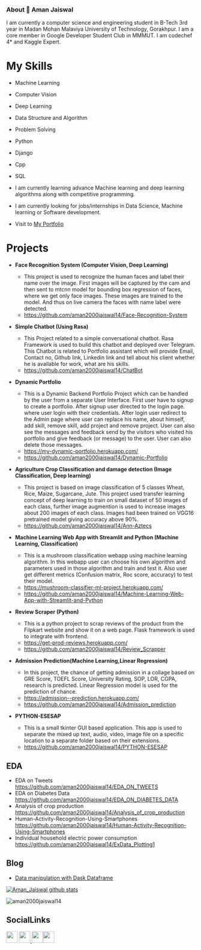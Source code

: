 ### About 👋 Aman Jaiswal
I am currently a computer science and engineering student in B-Tech 3rd year in Madan Mohan Malaviya University of Technology, Gorakhpur.
I am a core member in Google Developer Student Club in MMMUT. I am codechef 4* and Kaggle Expert.
 
 
 # My Skills
 -  Machine Learning
 -  Computer Vision
 -  Deep Learning
 -  Data Structure and Algorithm
 -  Problem Solving
 -  Python
 -  Django
 -  Cpp
 -  SQL

- I am currently learning advance Machine learning and deep learning algorithms along with competitive programming. 
- I am currently looking for jobs/internships in Data Science, Machine learning or Software development.
- Visit to [My Portfolio](https://my-portfolio-amanjaiswal.herokuapp.com/)


# Projects
- **Face Recognition System (Computer Vision, Deep Learning)**  
  - This project is used to recognize the human faces and label their name over the image. First images will be captured by the cam and then sent to mtcnn model for bounding box regression of faces, where we get only face images. These images are trained to the model. And thus on live camera the faces with name label were detected.
  - https://github.com/aman2000jaiswal14/Face-Recognition-System

- **Simple Chatbot (Using Rasa)**
  - This Project related to a simple conversational chatbot. Rasa Framework is used to build this chatbot and deployed over Telegram. This Chatbot is related to Portfolio assistant which will provide Email, Contact no, Github link, Linkedin link and tell about his client whether he is available for work, what are his skills.
  - https://github.com/aman2000jaiswal14/ChatBot
  
- **Dynamic Portfolio**
  - This is a Dynamic Backend Portfolio Project which can be handled by the user from a separate User Interface. First user have to signup to create a portfolio. After signup user directed to the login page. where user login with their credentials. After login user redirect to the Admin page where user can replace his name, about himself, add skill, remove skill, add project and remove project. User can also see the messages and feedback send by the visitors who visited his portfolio and give feedback (or message) to the user. User can also delete those messages.
  - https://my-dynamic-portfolio.herokuapp.com/
  - https://github.com/aman2000jaiswal14/Dynamic-Portfolio

- **Agriculture Crop Classification and damage detection (Image Classification, Deep learning)**  
  - This project is based on image classification of 5 classes Wheat, Rice, Maize, Sugarcane, Jute. This project used 
transfer learning concept of deep learning to train on small dataset of 50 images of each class, further image augmention is used to increase images about 200 images of each class. Images had been trained on VGG16 pretrained model giving accuracy above 90%.
  - https://github.com/aman2000jaiswal14/Ann-Aztecs

- **Machine Learning Web App with Streamlit and Python (Machine Learning, Classification)**
  - This is a mushroom classification webapp using machine learning algorithm. In this webapp user can choose his own algorithm and parameters used in those algorithm and train and test it. Also user get different metrics (Confusion matrix, Roc score, accuracy) to test their model.
  - https://mushroom-classifier-ml-project.herokuapp.com/
  - https://github.com/aman2000jaiswal14/Machine-Learning-Web-App-with-Streamlit-and-Python

- **Review Scraper (Python)**
  - This is a python project to scrap reviews of the product from the Filpkart website and show it on a web page. Flask framework is used to integrate with frontend.
   - https://get-prod-reviews.herokuapp.com/
   - https://github.com/aman2000jaiswal14/Review_Scrapper

- **Admission Prediction(Machine Learning,Linear Regression)**
  - In this project, the chance of getting admission in a collage based on GRE Score, TOEFL Score, University Rating, SOP, LOR, CGPA, research is predicted. Linear Regression        model is used for the prediction of chance.
  - https://admission--prediction.herokuapp.com/
  - https://github.com/aman2000jaiswal14/Admission_prediction

- **PYTHON-ESESAP**
  - This is a small tkinter GUI based application. This app is used to separate the mixed up text, audio, video, image file on a specific location to a separate folder based on their extensions. 
  - https://github.com/aman2000jaiswal14/PYTHON-ESESAP



## EDA
- EDA on Tweets https://github.com/aman2000jaiswal14/EDA_ON_TWEETS
- EDA on Diabetes Data https://github.com/aman2000jaiswal14/EDA_ON_DIABETES_DATA
- Analysis of crop production https://github.com/aman2000jaiswal14/Analysis_of_crop_production
- Human-Activity-Recognition-Using-Smartphones https://github.com/aman2000jaiswal14/Human-Activity-Recognition-Using-Smartphones
- Individual household electric power consumption https://github.com/aman2000jaiswal14/ExData_Plotting1

## Blog
 - [Data manipulation with Dask Dataframe](https://inblog.in/Data-manipulation-with-Dask-dataframe-kt6Z5irDVg)
<!--
<img align="left" width="400" height="200" src="https://github-readme-stats.vercel.app/api/top-langs/?username=aman2000jaiswal14&layout=compact&hide=html&theme=radical" alt="aman2000jaiswal14" />
-->
[![Aman_Jaiswal github stats](https://github-readme-stats.vercel.app/api?username=aman2000jaiswal14)](https://github.com/aman2000jaiswal14/github-readme-stats)
<p align="left"> <img src="https://komarev.com/ghpvc/?username=aman2000jaiswal14" alt="aman2000jaiswal14" /> </p>


## SocialLinks
<a href="https://github.com/aman2000jaiswal14"><img src="https://github.com/favicon.ico" padding="35" width="30" height="30" ></a>    <a                href="https://www.instagram.com/aman_jaiswal_2000/"> <img src="https://image.flaticon.com/icons/svg/733/733614.svg" width="30" height="30"> <a   
  href="https://www.linkedin.com/in/aman-jaiswal-0513841a5/"><img src="https://cdn-icons-png.flaticon.com/512/174/174857.png" width="30" height="30"></a><a href="https://www.kaggle.com/aman2000jaiswal"><img src="https://cdn3.iconfinder.com/data/icons/logos-and-brands-adobe/512/189_Kaggle-512.png" padding="35" width="30" height="30" >
 

<!--
**aman2000jaiswal14/aman2000jaiswal14** is a ✨ _special_ ✨ repository because its `README.md` (this file) appears on your GitHub profile.

Here are some ideas to get you started:

- 🔭 I’m currently working on ...
- 🌱 I’m currently learning ...
- 👯 I’m looking to collaborate on ...
- 🤔 I’m looking for help with ...
- 💬 Ask me about ...
- 📫 How to reach me: ...
- 😄 Pronouns: ...
- ⚡ Fun fact: ...
-->
